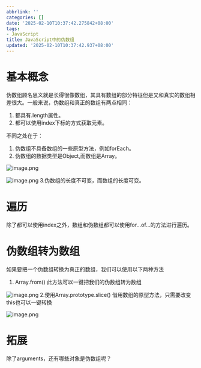 ```yaml
---
abbrlink: ''
categories: []
date: '2025-02-10T10:37:42.275842+08:00'
tags:
- JavaScript
title: JavaScript中的伪数组
updated: '2025-02-10T10:37:42.937+08:00'
---
```

# 基本概念

伪数组顾名思义就是长得很像数组，其具有数组的部分特征但是又和真实的数组相差很大。一般来说，伪数组和真正的数组有两点相同：

1. 都具有.length属性。
2. 都可以使用index下标的方式获取元素。

不同之处在于：

1. 伪数组不具备数组的一些原型方法，例如forEach。
2. 伪数组的数据类型是Object,而数组是Array。

![image.png](https://static.zerotower.cn/images/2025/02/c321c79559761916c60927c08a613704.webp)

![image.png](https://static.zerotower.cn/images/2025/02/75109492bf3af5a7a829b6077a6631e0.webp)
3.伪数组的长度不可变，而数组的长度可变。

# 遍历

除了都可以使用index之外，数组和伪数组都可以使用for...of...的方法进行遍历。

# 伪数组转为数组

如果要把一个伪数组转换为真正的数组，我们可以使用以下两种方法

1. Array.from()
   此方法可以一键把我们的伪数组转为数组

![image.png](https://static.zerotower.cn/images/2025/02/14b66ba287968283a48b7daf9b5389a7.webp)
2.使用Array.prototype.slice()
借用数组的原型方法，只需要改变this也可以一键转换

![image.png](https://static.zerotower.cn/images/2025/02/3d0c634fdcda03b8703fa8700329eb81.webp)

# 拓展

除了arguments，还有哪些对象是伪数组呢？
